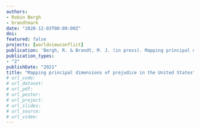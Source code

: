 ```yaml
---
authors:
- Robin Bergh
- brandtmark
date: "2020-12-03T00:00:00Z"
doi:
featured: false
projects: [worldviewconflict]
publication: 'Bergh, R. & Brandt, M. J. (in press). Mapping principal dimensions of prejudice in the United States. *Journal of Personality and Social Psychology*.'
publication_types:
- "2"
publishDate: "2021"
title: "Mapping principal dimensions of prejudice in the United States"
# url_code:
# url_dataset:
# url_pdf: 
# url_poster:
# url_project:
# url_slides:
# url_source:
# url_video:
---
```

